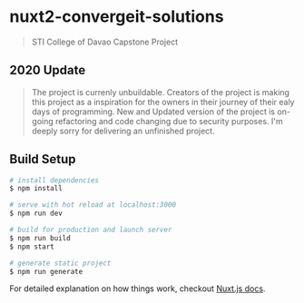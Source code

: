 # nuxt2-convergeit-solutions

> STI College of Davao Capstone Project

## 2020 Update

 > The project is currenly unbuildable. Creators of the project is making this project as a inspiration for the owners in their journey of their ealy days of programming. 
 > New and Updated version of the project is on-going refactoring and code changing due to security purposes. 
 > I'm deeply sorry for delivering an unfinished project. 


## Build Setup

``` bash
# install dependencies
$ npm install

# serve with hot reload at localhost:3000
$ npm run dev

# build for production and launch server
$ npm run build
$ npm start

# generate static project
$ npm run generate
```

For detailed explanation on how things work, checkout [Nuxt.js docs](https://nuxtjs.org).
